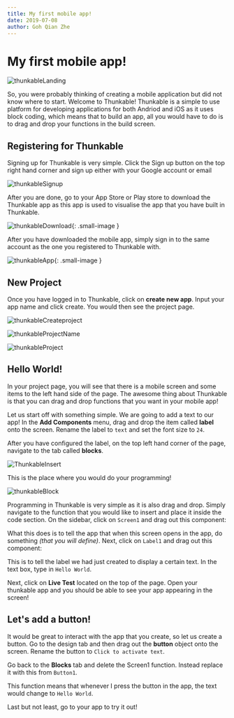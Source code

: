 ```yaml
---
title: My first mobile app!
date: 2019-07-08
author: Goh Qian Zhe
---
```


# My first mobile app!

![thunkableLanding](https://raw.githubusercontent.com/d3lta-v/SSTuino/master/Image%20Assets/Tutorial%20Image%20Assets/thunkableIntro/thunkableLanding.png)

So, you were probably thinking of creating a mobile application but did not know where to start. Welcome to Thunkable! Thunkable is a simple to use platform for developing applications for both Andriod and iOS as it uses block coding, which means that to build an app, all you would have to do is to drag and drop your functions in the build screen.

## Registering for Thunkable

Signing up for Thunkable is very simple. Click the Sign up button on the top right hand corner and sign up either with your Google account or email

![thunkableSignup](https://raw.githubusercontent.com/d3lta-v/SSTuino/master/Image%20Assets/Tutorial%20Image%20Assets/thunkableIntro/thunkableSignup.png)


After you are done, go to your App Store or Play store to download the Thunkable app as this app is used to visualise the app that you have built in Thunkable.

![thunkableDownload](https://raw.githubusercontent.com/d3lta-v/SSTuino/master/Image%20Assets/Tutorial%20Image%20Assets/thunkableIntro/thunkableDownload.PNG){: .small-image }

After you have downloaded the mobile app, simply sign in to the same account as the one you registered to Thunkable with.

![thunkableApp](https://raw.githubusercontent.com/d3lta-v/SSTuino/master/Image%20Assets/Tutorial%20Image%20Assets/thunkableIntro/thunkableApp.jpg){: .small-image }

## New Project

Once you have logged in to Thunkable, click on **create new app**. Input your app name and click create. You would then see the project page.

![thunkableCreateproject](https://raw.githubusercontent.com/d3lta-v/SSTuino/master/Image%20Assets/Tutorial%20Image%20Assets/thunkableIntro/thunkableProjects.png)

![thunkableProjectName](https://raw.githubusercontent.com/d3lta-v/SSTuino/master/Image%20Assets/Tutorial%20Image%20Assets/thunkableIntro/thunkableName.png)

![thunkableProject](https://raw.githubusercontent.com/d3lta-v/SSTuino/master/Image%20Assets/Tutorial%20Image%20Assets/thunkableIntro/thunkableProject.png)

## Hello World!

In your project page, you will see that there is a mobile screen and some items to the left hand side of the page. The awesome thing about Thunkable is that you can drag and drop functions that you want in your mobile app!

Let us start off with something simple. We are going to add a text to our app! In the **Add Components** menu, drag and drop the item called **label** onto the screen. Rename the label to `text` and set the font size to `24`.

After you have configured the label, on the top left hand corner of the page, navigate to the tab called **blocks**. 

![ThunkableInsert](https://raw.githubusercontent.com/d3lta-v/SSTuino/master/Image%20Assets/Tutorial%20Image%20Assets/thunkableIntro/thunkableInsert.png)

This is the place where you would do your programming!

![thunkableBlock](https://raw.githubusercontent.com/d3lta-v/SSTuino/master/Image%20Assets/Tutorial%20Image%20Assets/thunkableIntro/thunkableBlock.png)

Programming in Thunkable is very simple as it is also drag and drop. Simply navigate to the function that you would like to insert and place it inside the code section. On the sidebar, click on `Screen1` and drag out this component:



What this does is to tell the app that when this screen opens in the app, do something *(that you will define)*. Next, click on `Label1` and drag out this component:

This is to tell the label we had just created to display a certain text. In the text box, type in `Hello World`.

Next, click on **Live Test** located on the top of the page. Open your thunkable app and you should be able to see your app appearing in the screen!

## Let's add a button!

It would be great to interact with the app that you create, so let us create a button. Go to the design tab and then drag out the **button** object onto the screen. Rename the button to `Click to activate text`.

Go back to the **Blocks** tab and delete the Screen1 function. Instead replace it with this from `Button1`.

This function means that whenever I press the button in the app, the text would change to `Hello World`.

Last but not least, go to your app to try it out!

